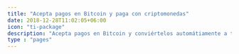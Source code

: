 ```yaml
---
title: "Acepta pagos en Bitcoin y paga con criptomonedas"
date: 2018-12-28T11:02:05+06:00
icon: "ti-package"
description: "Acepta pagos en Bitcoin y conviértelos automátiamente a tu moneda. Paga con criptomonedas en segundos."
type : "pages"
---
```

